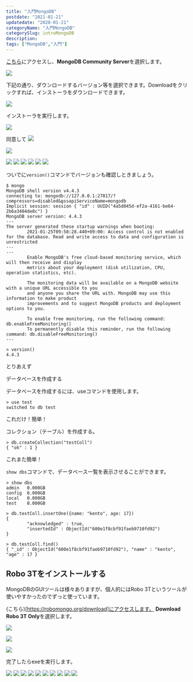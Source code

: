 ```yaml
---
title: "入門MongoDB"
postdate: "2021-01-21"
updatedate: "2020-01-21"
categoryName: "入門MongoDB"
categorySlug: introMongoDB
description: 
tags: ["MongoDB","入門"]
---
```



[こちら](https://www.mongodb.com/try/download/community)にアクセスし、**MongoDB Community Server**を選択します。

![](./images/image01.JPG)

下記の通り、ダウンロードするバージョン等を選択できます。Downloadをクリックすれば、インストーラをダウンロードできます。

![](./images/image02.JPG)

インストーラを実行します。

![](./images/image03.JPG)

同意して
![](./images/image04.JPG)


![](./images/image05.JPG)

![](./images/image06.JPG)
![](./images/image07.JPG)
![](./images/image08.JPG)
![](./images/image09.JPG)
![](./images/image10.JPG)
![](./images/image11.JPG)

ついでに`version()`コマンドでバージョンも確認しときましょう。

```shell
$ mongo
MongoDB shell version v4.4.3
connecting to: mongodb://127.0.0.1:27017/?compressors=disabled&gssapiServiceName=mongodb
Implicit session: session { "id" : UUID("4a5d045d-ef2a-4161-be64-2b6a3404de8c") }
MongoDB server version: 4.4.3
---
The server generated these startup warnings when booting:
        2021-01-25T09:58:28.440+09:00: Access control is not enabled for the database. Read and write access to data and configuration is unrestricted
---
---
        Enable MongoDB's free cloud-based monitoring service, which will then receive and display
        metrics about your deployment (disk utilization, CPU, operation statistics, etc).

        The monitoring data will be available on a MongoDB website with a unique URL accessible to you
        and anyone you share the URL with. MongoDB may use this information to make product
        improvements and to suggest MongoDB products and deployment options to you.

        To enable free monitoring, run the following command: db.enableFreeMonitoring()
        To permanently disable this reminder, run the following command: db.disableFreeMonitoring()
---

> version()
4.4.3
```

とりあえず

データベースを作成する

データベースを作成するには、useコマンドを使用します。

```shell
> use test
switched to db test
```

これだけ！簡単！

コレクション（テーブル）を作成する。

```shell
> db.createCollection("testColl")
{ "ok" : 1 }
```

これまた簡単！

`show dbs`コマンドで、データベース一覧を表示させることができます。
```shell
> show dbs
admin   0.000GB
config  0.000GB
local   0.000GB
test    0.000GB
```


```shell
> db.testColl.insertOne({name: "kento", age: 17})
{
        "acknowledged" : true,
        "insertedId" : ObjectId("600e1f8cbf91faeb9710fd92")
}
```

```shell
> db.testColl.find()
{ "_id" : ObjectId("600e1f8cbf91faeb9710fd92"), "name" : "kento", "age" : 17 }
```

## Robo 3Tをインストールする

MongoDBのGUIツールは様々ありますが、個人的にはRobo 3Tというツールが使いやすかったのでずっと使っています。


(こちら)[https://robomongo.org/download]にアクセスします。
**Download Robo 3T Only**を選択します。

![](./images/image12.JPG)

![](./images/image13.JPG)

![](./images/image14.JPG)

完了したらexeを実行します。

![](./images/image15.JPG)
![](./images/image16.JPG)
![](./images/image17.JPG)
![](./images/image18.JPG)
![](./images/image19.JPG)
![](./images/image20.JPG)
![](./images/image21.JPG)
![](./images/image22.JPG)
![](./images/image24.JPG)
![](./images/image23.JPG)
